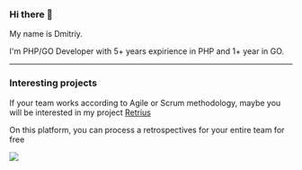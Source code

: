 ### Hi there 👋

My name is Dmitriy.

I'm PHP/GO Developer with 5+ years expirience in PHP and 1+ year in GO.

---

### Interesting projects

If your team works according to Agile or Scrum methodology, maybe you will be interested in my project [Retrius](https://retrius.ru)

On this platform, you can process a retrospectives for your entire team for free

![](https://hit.yhype.me/github/profile?user_id=43747639)

